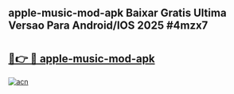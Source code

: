 ## apple-music-mod-apk Baixar Gratis Ultima Versao Para Android/IOS 2025 #4mzx7

# <h2><a href="https://ainizakaria.my?title=apple-music-mod-apk&ref=20M">🔗👉 🔴 apple-music-mod-apk</a></h2>

[![acn](https://github.com/user-attachments/assets/0f9c940e-d8b0-45ae-aac7-cd30a18b3e1c)](https://ainizakaria.my?title=apple-music-mod-apk&ref=20M)

